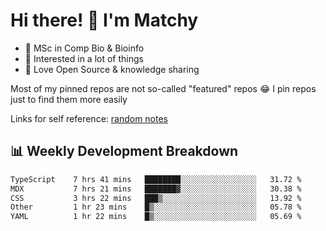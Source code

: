 # Hi there! 👋 I'm Matchy

- 🧬 MSc in Comp Bio & Bioinfo
- 🎈 Interested in a lot of things
- 💜 Love Open Source & knowledge sharing

Most of my pinned repos are not so-called "featured" repos 😂 I pin repos just to find them more easily

Links for self reference: [random notes](https://matchy233.github.io/random-notes)

## 📊 Weekly Development Breakdown

<!--START_SECTION:waka-->

```txt
TypeScript    7 hrs 41 mins   ████████░░░░░░░░░░░░░░░░░   31.72 %
MDX           7 hrs 21 mins   ███████▓░░░░░░░░░░░░░░░░░   30.38 %
CSS           3 hrs 22 mins   ███▒░░░░░░░░░░░░░░░░░░░░░   13.92 %
Other         1 hr 23 mins    █▒░░░░░░░░░░░░░░░░░░░░░░░   05.78 %
YAML          1 hr 22 mins    █▒░░░░░░░░░░░░░░░░░░░░░░░   05.69 %
```

<!--END_SECTION:waka-->

